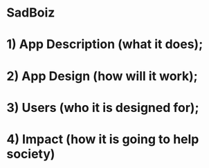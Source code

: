 # SadBoiz
# 1) App Description (what it does); 
# 2) App Design (how will it work); 
# 3) Users (who it is designed for); 
# 4) Impact (how it is going to help society)
